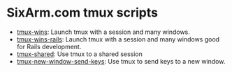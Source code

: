 # SixArm.com tmux scripts

* [tmux-wins](tmux-wins): Launch tmux with a session and many windows.
* [tmux-wins-rails](tmux-start-rails): Launch tmux with a session and many windows good for Rails development.
* [tmux-shared](tmux-shared): Use tmux to a shared session
* [tmux-new-window-send-keys](tmux-new-window-send-keys): Use tmux to send keys to a new window.
